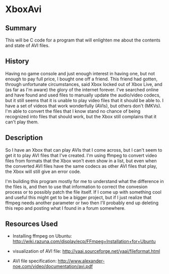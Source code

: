 # XboxAvi

## Summary

This will be C code for a program that will enlighten me about the contents and state of AVI files.

## History

Having no game console and just enough interest in having one, but not enough to pay full price, I bought one off a friend. This friend had gotten, through unfortunate circumstances, said Xbox locked out of Xbox Live, and (as far as I'm aware) the glory of the internet forever. I've searched online and have found and used files to manually update the audio/video codecs, but it still seems that it is unable to play video files that it should be able to. I have a set of videos that work wonderfully (AVIs), but others don't (MKVs). I'm able to convert the files that I know stand no chance of being recognized into files that should work, but the Xbox still complains that it can't play them.

## Description

So I have an Xbox that can play AVIs that I come across, but I can't seem to get it to play AVI files that I've created. I'm using ffmpeg to convert video files from formats that the Xbox won't even show in a list, but even when the converted AVI files have the same codecs as other AVI files that play, the Xbox will still give an error code.

I'm building this program mostly for me to understand what the difference in the files is, and then to use that information to correct the convesion process or to possibly patch the file itself. If I come up with something cool and useful this might get to be a bigger project, but if I just realize that ffmpeg needs another parameter or two then I'll probably end up deleting this repo and posting what I found in a forum somewhere.

## Resources Used

 * Installing ffmpeg on Ubuntu: http://wiki.razuna.com/display/ecp/FFmpeg+Installation+for+Ubuntu

 * visualization of AVI file: http://yaai.sourceforge.net/yaai/fileformat.html

 * AVI file specification: http://www.alexander-noe.com/video/documentation/avi.pdf
